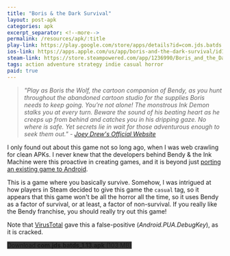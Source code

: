 ```yaml
---
title: "Boris & the Dark Survival"
layout: post-apk
categories: apk
excerpt_separator: <!--more-->
permalink: /resources/apk/:title
play-link: https://play.google.com/store/apps/details?id=com.jds.batds
ios-link: https://apps.apple.com/us/app/boris-and-the-dark-survival/id1497319834
steam-link: https://store.steampowered.com/app/1236990/Boris_and_the_Dark_Survival/
tags: action adventure strategy indie casual horror
paid: true
---
```


> _"Play as Boris the Wolf, the cartoon companion of Bendy, as you hunt throughout the abandoned cartoon studio for the supplies Boris needs to keep going. You’re not alone! The monstrous Ink Demon stalks you at every turn. Beware the sound of his beating heart as he creeps up from behind and catches you in his dripping gaze. No where is safe. Yet secrets lie in wait for those adventurous enough to seek them out." - <a href="https://joeydrewstudios.com/batds" target="_blank">Joey Drew's Official Website</a>_

I only found out about this game not so long ago, when I was web crawling for clean APKs. I never knew that the developers behind Bendy & the Ink Machine were this proactive in creating games, and it is beyond just [porting an existing game to Android](https://arifhamed.com/resources/apk/Bendy-and-the-Ink-Machine). 

This is a game where you basically survive. Somehow, I was intrigued at how players in Steam decided to give this game the `casual` tag, so it appears that this game won't be all the horror all the time, so it uses Bendy as a factor of survival, or at least, a factor of non-survival. If you really like the Bendy franchise, you should really try out this game!

Note that <a href="https://www.virustotal.com/gui/file/d9bf4a4d49c42466338a6a5e07ba0e71ebb5d361f7d131329d1a4924f6c8eef8/details" target="_blank">VirusTotal</a> gave this a false-positive (_Android.PUA.DebugKey_), as it is cracked.

<div class="text-center">
    <a class="btn btn-dark btn-block w-100" onclick='apk("com.jds.batds_1.13.apk")' style="text-decoration: none; background-color: #333;"> Download <b>com.jds.batds_1.13.apk</b> (103 MB)</a>
</div>
